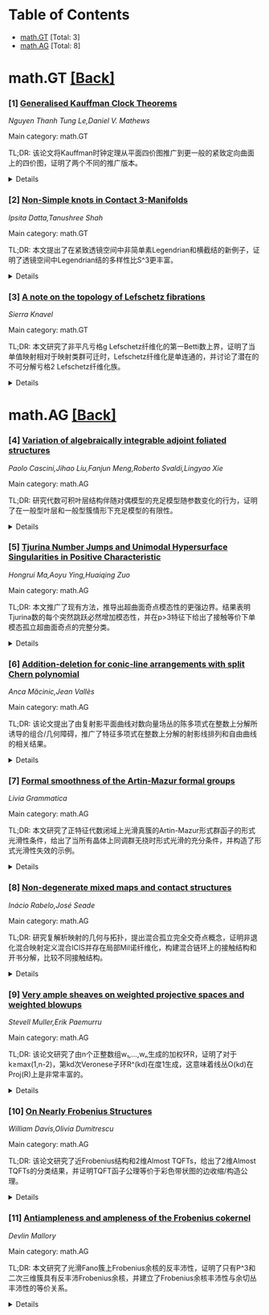 <div id=toc></div>

# Table of Contents

- [math.GT](#math.GT) [Total: 3]
- [math.AG](#math.AG) [Total: 8]


<div id='math.GT'></div>

# math.GT [[Back]](#toc)

### [1] [Generalised Kauffman Clock Theorems](https://arxiv.org/abs/2510.02911)
*Nguyen Thanh Tung Le,Daniel V. Mathews*

Main category: math.GT

TL;DR: 该论文将Kauffman时钟定理从平面四价图推广到更一般的紧致定向曲面上的四价图，证明了两个不同的推广版本。


<details>
  <summary>Details</summary>
Motivation: Kauffman时钟定理为平面四价图的状态集提供了分配格结构，但该定理仅限于平面情况。本文旨在将该定理推广到更一般的曲面上的四价图。

Method: 使用Propp关于二部平面图匹配和固定环流图定向的分配格结构结果来证明推广定理。

Result: 成功证明了两个不同的推广版本，将Kauffman时钟定理扩展到嵌入在紧致定向曲面上的四价图。

Conclusion: Kauffman时钟定理可以成功推广到更一般的曲面情况，为曲面上的四价图状态集建立了分配格结构。

Abstract: Kauffman's clock theorem provides a distributive lattice structure on the set
of states of a four-valent graph in the plane. We prove two distinct
generalisations of this theorem, for four-valent graphs embedded in more
general compact oriented surfaces. The proofs use results of Propp providing
distributive lattice structures on matchings on bipartite plane graphs, and
orientations of graphs with fixed circulation.

</details>


### [2] [Non-Simple knots in Contact 3-Manifolds](https://arxiv.org/abs/2510.02932)
*Ipsita Datta,Tanushree Shah*

Main category: math.GT

TL;DR: 本文提出了在紧致透镜空间中非简单素Legendrian和横截结的新例子，证明了透镜空间中Legendrian结的多样性比S^3更丰富。


<details>
  <summary>Details</summary>
Motivation: 研究透镜空间中Legendrian结的多样性，特别是与S^3相比的差异，探索素结在展现奇异行为方面的作用。

Method: 构造了新的非简单素Legendrian和横截结例子，并推导了经典不变量（tb、rot、sl）的有理变体的连通和公式。

Result: 发现在透镜空间L(α,β)中，与n-twist结拓扑同痕的非同痕Legendrian结数量比在S^3中更多，证明了透镜空间中Legendrian结的丰富性。

Conclusion: 素结是寻找奇异Legendrian行为的合适研究对象，透镜空间中的Legendrian结多样性比S^3更丰富。

Abstract: We present new families of examples of non-simple prime Legendrian and
transversal knots in tight Lens spaces, which demonstrate that the botany of
Legendrians in Lens space is rich. In fact, there are more non-isotopic
Legendrians that are topologically isotopic to the $n$-twist knot in a Lens
space $L(\alpha, \beta)$ than in $S^3$. We also include connect sum formulas
for rational variants of classical invariants, $\mathrm{tb}_\mathbb{Q}$,
$\mathrm{rot}_\mathbb{Q}$, and $\mathrm{sl}_\mathbb{Q}$, which indicate that
prime knots are the right playground to look for exotic behaviour.

</details>


### [3] [A note on the topology of Lefschetz fibrations](https://arxiv.org/abs/2510.03173)
*Sierra Knavel*

Main category: math.GT

TL;DR: 本文研究了非平凡亏格g Lefschetz纤维化的第一Betti数上界，证明了当单值映射相对于映射类群可迁时，Lefschetz纤维化是单连通的，并讨论了潜在的不可分解亏格2 Lefschetz纤维化族。


<details>
  <summary>Details</summary>
Motivation: 研究Lefschetz纤维化的拓扑性质，特别是其基本群和同调群的结构，以理解这类纤维化空间的拓扑特征。

Method: 使用代数拓扑和映射类群理论的方法，通过分析Lefschetz纤维化的单值映射性质来推导拓扑不变量。

Result: 证明了非平凡亏格g Lefschetz纤维化的第一Betti数上界，并建立了单值映射可迁性与单连通性之间的关系。

Conclusion: Lefschetz纤维化的拓扑性质与其单值映射的代数性质密切相关，潜在的不可分解亏格2纤维化族可能为研究大基本群提供重要例子。

Abstract: We prove an upper bound for the first Betti number of a nontrivial genus-$g$
Lefschetz fibration. We also show that if the monodromy of a Lefschetz
fibration is transitive with respect to the mapping class group, the Lefschetz
fibration is simply connected. Lastly, we discuss a potential family of
indecomposable genus-2 Lefschetz fibrations with maximally non-trivial first
homology which would be candidates for large fundamental group computations, if
they exist.

</details>


<div id='math.AG'></div>

# math.AG [[Back]](#toc)

### [4] [Variation of algebraically integrable adjoint foliated structures](https://arxiv.org/abs/2510.02498)
*Paolo Cascini,Jihao Liu,Fanjun Meng,Roberto Svaldi,Lingyao Xie*

Main category: math.AG

TL;DR: 研究代数可积叶层结构伴随对偶模型的充足模型随参数变化的行为，证明了在一般型叶层和一般型簇情形下充足模型的有限性。


<details>
  <summary>Details</summary>
Motivation: 研究代数可积叶层结构伴随对偶模型的充足模型如何随参数变化，探索在特定条件下充足模型的有限性问题。

Method: 利用代数可积伴随叶层结构的最小模型存在性与带缩放的MMP终止性之间的等价关系作为关键工具。

Result: 当叶层为一般型时，参数充分接近1时充足模型有限；当环境簇为一般型时，对所有参数充足模型都有限。

Conclusion: 建立了代数可积叶层结构伴随对偶模型充足模型有限性的重要结果，揭示了参数变化下的模型行为规律。

Abstract: Given a canonical algebraically integrable foliation on a klt projective
variety, we study the variation of the ample models of the associated adjoint
foliated structures with respect to the parameter. When the foliation is of
general type, we show the finiteness of ample models if the parameter is
sufficiently close to $1$. When the ambient variety is of general type, we show
the finiteness of ample models for all parameters. A key ingredient in our
proof is the equivalence between the existence of minimal models and the
termination of MMP with scaling for algebraically integrable adjoint foliated
structures.

</details>


### [5] [Tjurina Number Jumps and Unimodal Hypersurface Singularities in Positive Characteristic](https://arxiv.org/abs/2510.02619)
*Hongrui Ma,Aoyu Ying,Huaiqing Zuo*

Main category: math.AG

TL;DR: 本文推广了现有方法，推导出超曲面奇点模态性的更强边界。结果表明Tjurina数的每个突然跳跃必然增加模态性，并在p>3特征下给出了接触等价下单模态孤立超曲面奇点的完整分类。


<details>
  <summary>Details</summary>
Motivation: 推广现有方法以获得超曲面奇点模态性的更强边界，研究Tjurina数与模态性之间的关系，并在正特征下对单模态孤立超曲面奇点进行分类。

Method: 推广现有方法，分析Tjurina数的跳跃与模态性增加的关系，在特征p>3条件下对接触等价下的单模态孤立超曲面奇点进行分类。

Result: 证明了Tjurina数的每个突然跳跃必然增加模态性，并在特征p>3下给出了单模态孤立超曲面奇点的完整分类。

Conclusion: 本文建立了Tjurina数跳跃与模态性增加之间的必然联系，并在正特征下完成了单模态孤立超曲面奇点的分类工作。

Abstract: This paper generalizes existing methods to derive stronger bounds on the
modality of hypersurface singularities. Our results demonstrate that each
sudden jump in the Tjurina number necessarily increases the modality.
Furthermore, we provide a full classification of unimodal isolated hypersurface
singularities in characteristic p > 3 under contact equivalence. Keywords.
isolated singularity, classification, modality, positive characteristic.

</details>


### [6] [Addition-deletion for conic-line arrangements with split Chern polynomial](https://arxiv.org/abs/2510.02771)
*Anca Măcinic,Jean Vallès*

Main category: math.AG

TL;DR: 该论文提出了由复射影平面曲线对数向量场丛的陈多项式在整数上分解所诱导的组合/几何障碍，推广了特征多项式在整数上分解的射影线排列和自由曲线的相关结果。


<details>
  <summary>Details</summary>
Motivation: 推广射影线排列和自由曲线的相关结果，研究复射影平面曲线对数向量场丛的陈多项式在整数上分解所诱导的组合/几何障碍。

Method: 利用对数向量场丛的陈多项式在整数上的分解，分析其诱导的组合和几何障碍，并给出秩2向量丛在光滑圆锥上的分裂准则。

Result: 提出了由陈多项式整数分解诱导的几何障碍，推广了射影线排列和自由曲线的结果，并给出了秩2向量丛的分裂准则。

Conclusion: 该研究将射影线排列和自由曲线的结果推广到更一般的复射影平面曲线，通过陈多项式的整数分解揭示了新的组合和几何障碍，并为秩2向量丛提供了分裂准则。

Abstract: We present combinatorial/geometric obstructions induced by the factorization
over the integers of the Chern polynomial of the bundle of logarithmic vector
fields associated to a complex projective plane curve. Our results generalize
at the same time similar results on projective lines arrangements whose
characteristic polynomial factors over the integers and results on free curves.
We give a splitting criterion for a rank 2 vector bundle, in terms of
restrictions to smooth conics.

</details>


### [7] [Formal smoothness of the Artin-Mazur formal groups](https://arxiv.org/abs/2510.03001)
*Livia Grammatica*

Main category: math.AG

TL;DR: 本文研究了正特征代数闭域上光滑真簇的Artin-Mazur形式群函子的形式光滑性条件，给出了当所有晶体上同调群无挠时形式光滑的充分条件，并构造了形式光滑性失效的示例。


<details>
  <summary>Details</summary>
Motivation: 研究正特征代数闭域上光滑真簇的Artin-Mazur形式群函子Φ^i(X,𝔾_m)的形式光滑性条件，为理解这些重要几何对象在正特征下的行为提供理论框架。

Method: 使用C-光滑性概念（其中C是ℚ_p/ℤ_p的群代数）来检测形式群的形式光滑性，并利用Nygaard滤过将fppf上同调与晶体上同调联系起来。

Result: 证明如果所有晶体上同调群无挠（如阿贝尔簇），则所有Φ^i(X,𝔾_m)可表示且形式光滑；构造了对于任意d≥2，存在簇X使得当i<d时Φ^i(X,𝔾_m)形式光滑，而Φ^d(X,𝔾_m)不光滑的示例。

Conclusion: 建立了形式光滑性与Serre的Witt向量上同调的等价条件，为Artin-Mazur形式群在正特征几何中的研究提供了新的工具和视角。

Abstract: Let $X$ be a smooth proper variety over an algebraically closed field of
positive characteristic $p$. We find cohomological conditions for the
Artin-Mazur formal group functors $\Phi^{i}(X,\mathbb{G}_m)$ to be formally
smooth. We show that if all crystalline cohomology groups of $X$ are
torsion-free (e.g. if $X$ is an abelian variety) then all of the
$\Phi^{i}(X,\mathbb{G}_m)$ are representable and formally smooth. We then
identify a necessary condition for formal smoothness, which we use to give
examples, for any $d\ge2$, of varieties $X$ for which
$\Phi^{i}(X,\mathbb{G}_m)$ is formally smooth when $i<d$, whereas
$\Phi^{d}(X,\mathbb{G}_m)$ is not. The constructions are inspired by Igusa's
surface with non-smooth Picard scheme. Finally, we give a condition equivalent
to formal smoothness in terms of Serre's Witt vector cohomology. The strategy
relies on the notion of $C$-smoothness - where $C$ is the group algebra of
$\mathbb{Q}_p/\mathbb{Z}_p$ - which is a condition that detects when a formal
group is formally smooth, and on the use of the Nygaard filtration to relate
fppf cohomology to crystalline cohomology.

</details>


### [8] [Non-degenerate mixed maps and contact structures](https://arxiv.org/abs/2510.03033)
*Inácio Rabelo,José Seade*

Main category: math.AG

TL;DR: 研究复解析映射的几何与拓扑，提出混合孤立完全交奇点概念，证明非退化混合映射定义混合ICIS并存在局部Mil诺纤维化，构建混合链环上的接触结构和开书分解，比较不同接触结构。


<details>
  <summary>Details</summary>
Motivation: 探索复解析映射作为混合映射的几何拓扑性质，特别是当维数n>k时，研究混合孤立完全交奇点的自然构造及其在接触几何中的应用。

Method: 定义混合映射的(部分)非退化性概念，证明这些映射定义混合ICIS；基于Oka的构造，在特定混合链环上建立自然接触结构和适配开书分解；分析混合链环与全纯链环的微分同胚关系。

Result: 给出了两类自然的混合ICIS族；证明了非退化混合映射在适当条件下存在局部Mil诺纤维化；构建了混合链环上的接触结构和开书分解；解决了不同接触结构的比较问题。

Conclusion: 混合映射理论为研究复解析映射的几何拓扑提供了新视角，混合ICIS和相关的接触结构构造具有重要的理论价值，为后续研究奠定了基础。

Abstract: We study the geometry and topology of real analytic maps $\mathbb{C}^n \to
\mathbb{C}^k$, where $n > k$, regarded as mixed maps, defined below. Firstly,
we give two natural families of mixed isolated complete intersection
singularities, called mixed ICIS, which are interesting on their own. We
consider the notion of (partial) non-degeneracy for mixed maps; we prove that
these define mixed ICIS and that, under suitable conditions, admit a local
Milnor fibration. Then, building on previous constructions due to Oka, we
obtain natural contact structures and adapted open books on a particular class
of mixed links. Finally, we look at mixed links that are diffeomorphic to
holomorphic ones, and we address the problem of comparing different contact
structures.

</details>


### [9] [Very ample sheaves on weighted projective spaces and weighted blowups](https://arxiv.org/abs/2510.03036)
*Stevell Muller,Erik Paemurru*

Main category: math.AG

TL;DR: 该论文研究了由n个正整数组w₁,...,wₙ生成的加权环R，证明了对于k≥max(1,n-2)，第kd次Veronese子环R^(kd)在度1生成，这意味着线丛O(kd)在Proj(R)上是非常丰富的。


<details>
  <summary>Details</summary>
Motivation: 研究加权环的Veronese子环的生成性质，以及对应的线丛的丰富性，这对于代数几何中的射影簇研究具有重要意义。

Method: 使用组合数学和交换代数的方法，分析加权环的结构性质，特别是Veronese子环的生成元情况。

Result: 证明了多个重要结果：当k≥max(1,n-2)时R^(kd)在度1生成；当所有权重小于15时R^(d)在度1生成；权重两两互素时R^(d)在度1生成；几乎所有权重向量都满足R^(d)在度1生成；找到了14个基本向量来刻画例外情况。

Conclusion: 论文建立了加权环Veronese子环生成性质的完整理论框架，给出了精确的边界条件和例外情况的完整分类。

Abstract: We consider graded rings $R$ generated by $n$ homogeneous elements of
positive integer degrees $w_1, \ldots, w_n$ that have least common multiple
$d$. We show that for every integer $k \geq \max(1, n-2)$, the $kd$th Veronese
subring $R^{(kd)}$ is generated in degree 1, which implies that the line bundle
$\mathcal{O}(kd)$ is very ample on the scheme $\operatorname{Proj}(R)$. This
statement is sharp for every $n \geq 4$. We show that if all the weights $w_i$
are less than 15, then $R^{(d)}$ is generated in degree 1. This bound is sharp
for all $n \geq 4$. We prove that if the weights are pairwise coprime, then
$R^{(d)}$ is always generated in degree 1. We show that for almost all of the
vectors $(w_1, \ldots, w_n)$, $R^{(d)}$ is generated in degree 1. Finally, we
show that there exist 14 fundamental vectors such that if all the weights are
less than 42 and $R^{(d)}$ is not generated in degree 1, then up to
permutation, a subsequence of $(w_1, \ldots, w_n)$ is equal to a fundamental
vector. We prove similar statements for Rees rings and the line bundle
$\mathcal{O}(kd)$ on the weighted blowup of the affine $n$-space with weights
$(w_1, \ldots, w_n)$, with the inequality $k \geq \max(1, n-2)$ replaced by $k
\geq \max(1, n-1)$.

</details>


### [10] [On Nearly Frobenius Structures](https://arxiv.org/abs/2510.03128)
*William Davis,Olivia Dumitrescu*

Main category: math.AG

TL;DR: 该论文研究了近Frobenius结构和2维Almost TQFTs，给出了2维Almost TQFTs的分类结果，并证明TQFT函子公理等价于彩色带状图的边收缩/构造公理。


<details>
  <summary>Details</summary>
Motivation: 扩展Atiyah-Segal定义到无限维向量空间范畴，研究近Frobenius结构和Almost TQFTs在2维情况下的分类。

Method: 通过研究近Frobenius结构，分析Almost TQFTs在2维情况下的性质，建立与彩色带状图边收缩/构造公理的等价关系。

Result: 给出了2维Almost TQFTs的分类结果，证明TQFT函子公理等价于彩色带状图的边收缩/构造公理。

Conclusion: 成功建立了近Frobenius结构与2维Almost TQFTs之间的深刻联系，为无限维向量空间范畴的拓扑量子场论研究提供了新视角。

Abstract: Nearly Frobenius structures and 2-dimensional Almost TQFTs were introduced
and shown to be in categorical equivalence in arXiv:1907.05470 in the attempt
to extend the Atiyah-Segal's definition to the category of infinite dimensional
vector spaces. In this paper, we investigate nearly Frobenius structures and we
give a classification result for Almost TQFTs in dimension 2. In particular,
the TQFTs functorial axioms become equivalent to the Edge
Contraction/Construction axioms of colored ribbon graphs recently introduced by
the authors.

</details>


### [11] [Antiampleness and ampleness of the Frobenius cokernel](https://arxiv.org/abs/2510.03193)
*Devlin Mallory*

Main category: math.AG

TL;DR: 本文研究了光滑Fano簇上Frobenius余核的反丰沛性，证明了只有P^3和二次三维簇具有反丰沛Frobenius余核，并建立了Frobenius余核丰沛性与余切丛丰沛性的等价关系。


<details>
  <summary>Details</summary>
Motivation: 回答Carvajal-Rojas和Patakfalvi提出的关于光滑Fano三维簇上Frobenius余核反丰沛性的问题，并研究Frobenius余核与几何性质的关系。

Method: 通过分析包含直线或二次曲线的光滑Fano簇，利用Frobenius余核的反丰沛性条件；研究光滑完全交的Frobenius余核性质；分析高次Cartier算子的核。

Result: 证明只有P^3和二次三维簇具有反丰沛Frobenius余核；对于度数和为n或n-1的完全交，Frobenius余核不反丰沛；P^n和二次超曲面上所有高次Cartier算子的核都是反丰沛的。

Conclusion: Frobenius余核是丰沛的当且仅当余切丛是丰沛的；Cartier算子的核集合不能刻画射影空间。

Abstract: We show that if $X$ is a smooth Fano variety containing a line or a conic
with respect to $-K_X$, then the Frobenius cokernel $\mathcal
B_X:=\mathrm{coker}(\mathcal O_X\to F_* \mathcal O_X)$ is not antiample; using
this criteria, we show that the only smooth Fano threefolds with antiample
Frobenius cokernel are $\mathbb P^3$ and the quadric threefold (in
characteristic $p\neq 2$), thus answering a question raised by Carvajal-Rojas
and Patakfalvi. We also show that for any smooth complete intersection
$X\subset \mathbb P^n$ of degree $d_1,\dots,d_c$ such that $\sum d_i = n$ or
$n-1$, the Frobenius cokernel is not antiample. We also study the kernels of
the higher Cartier operators, and show that for $\mathbb P^n$ and quadric
hypersurfaces, all the kernels of the higher Cartier operators are antiample,
and thus that the full set of kernels of the Cartier operators cannot
characterize projective space. Finally, we show that the Frobenius cokernel is
ample if and only if the cotangent bundle is ample.

</details>
